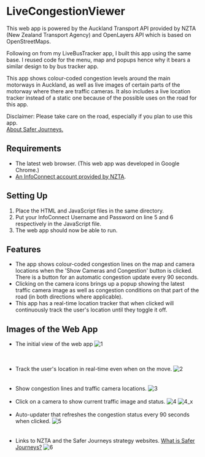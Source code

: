# LiveCongestionViewer
This web app is powered by the Auckland Transport API provided by NZTA (New Zealand Transport Agency) and OpenLayers API which is based on OpenStreetMaps.

Following on from my LiveBusTracker app, I built this app using the same base. I reused code for the menu, map and popups hence why it bears a similar design to by bus tracker app.

This app shows colour-coded congestion levels around the main motorways in Auckland, as well as live images of certain parts of the motorway where there are traffic cameras. It also includes a live location tracker instead of a static one because of the possible uses on the road for this app.

Disclaimer:
Please take care on the road, especially if you plan to use this app.
<br/>
[About Safer Journeys.](https://www.saferjourneys.govt.nz/about-safer-journeys/)

## Requirements
- The latest web browser. (This web app was developed in Google Chrome.)
- [An InfoConnect account provided by NZTA](https://nzta.govt.nz/traffic-and-travel-information/infoconnect-section-page/).

## Setting Up
1. Place the HTML and JavaScript files in the same directory.
2. Put your InfoConnect Username and Password on line 5 and 6 respectively in the JavaScript file.
3. The web app should now be able to run.

## Features
* The app shows colour-coded congestion lines on the map and camera locations when the 'Show Cameras and Congestion' button is clicked. There is a button for an automatic congestion update every 90 seconds.
* Clicking on the camera icons brings up a popup showing the latest traffic camera image as well as congestion conditions on that part of the road (in both directions where applicable).
* This app has a real-time location tracker that when clicked will continuously track the user's location until they toggle it off.

## Images of the Web App
- The initial view of the web app
![1](https://user-images.githubusercontent.com/45221821/65651692-58572100-e063-11e9-8dad-ba0979fb8417.PNG)
<br/><br/><br/>
* Track the user's location in real-time even when on the move.
![2](https://user-images.githubusercontent.com/45221821/65652314-6dcd4a80-e065-11e9-80ee-8cb45918103b.PNG)
<br/><br/><br/>
* Show congestion lines and traffic camera locations.
![3](https://user-images.githubusercontent.com/45221821/65652436-e2a08480-e065-11e9-98bd-247399f4ea81.PNG)
<br/><br/>
* Click on a camera to show current traffic image and status.
![4](https://user-images.githubusercontent.com/45221821/65652459-fa780880-e065-11e9-9cea-afa0a07607ba.PNG)
![4_x](https://user-images.githubusercontent.com/45221821/65652984-b7b73000-e067-11e9-99ec-b7bc085d127d.PNG)
<br/><br/>
* Auto-updater that refreshes the congestion status every 90 seconds when clicked.
![5](https://user-images.githubusercontent.com/45221821/65652580-580c5500-e066-11e9-9c4d-afdae44f7f04.PNG)
<br/><br/><br/>
* Links to NZTA and the Safer Journeys strategy websites. [What is Safer Journeys?](https://www.saferjourneys.govt.nz/about-safer-journeys/)
![6](https://user-images.githubusercontent.com/45221821/65652667-9c97f080-e066-11e9-823a-d501eeea6833.PNG)
